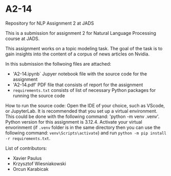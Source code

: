 # A2-14
Repository for NLP Assignment 2 at JADS

This is a submission for assignment 2 for Natural Language Processing course at JADS.

This assignment works on a topic modeling task. The goal of the task is to gain insights into the content of a corpus of news articles on Nvidia.

In this submission the follwoing files are attached:
- 'A2-14.ipynb` Jupyer notebook file with the source code for the assignment
- 'A2-14.pdf' PDF file that consists of report for the assignment
- `requirements.txt` consists of list of necessary Python packages for running the source code

How to run the source code:
Open the IDE of your choice, such as VScode, or JupyterLab. 
It is recommended that you set up a virtual environment. This could be done with the following command: 'python -m venv .venv'. Python version for this assignment is 3.12.4.
Activate your virtual envorinment (if `.venv` folder is in the same directory then you can use the following command: `venv\Scripts\activate`) and run `python -m pip install -r requirements.txt`.


List of contributors:
- Xavier Paulus
- Krzysztof Wiesniakowski
- Orcun Karabicak